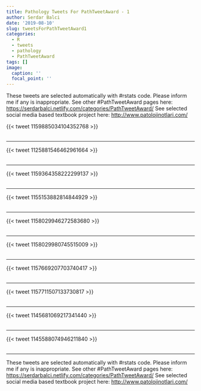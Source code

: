 ```yaml
---
title: Pathology Tweets For PathTweetAward - 1
author: Serdar Balci
date: '2019-08-10'
slug: tweetsForPathTweetAward1
categories:
  - R
  - tweets
  - pathology
  - PathTweetAward
tags: []
image:
  caption: ''
  focal_point: ''
---
```



These tweets are selected automatically with #rstats code. Please inform me if any is inappropriate.
See other #PathTweetAward pages here: https://serdarbalci.netlify.com/categories/PathTweetAward/ 
See selected social media based textbook project here: http://www.patolojinotlari.com/

{{< tweet 1159885034104352768 >}}
<br>
<br>
<hr>
{{< tweet 1125881546462961664 >}}
<br>
<br>
<hr>
{{< tweet 1159364358222299137 >}}
<br>
<br>
<hr>
{{< tweet 1155153882814844929 >}}
<br>
<br>
<hr>
{{< tweet 1158029946272583680 >}}
<br>
<br>
<hr>
{{< tweet 1158029980745515009 >}}
<br>
<br>
<hr>
{{< tweet 1157669207703740417 >}}
<br>
<br>
<hr>
{{< tweet 1157711507133730817 >}}
<br>
<br>
<hr>
{{< tweet 1145681069217341440 >}}
<br>
<br>
<hr>
{{< tweet 1145588074946211840 >}}
<br>
<br>
<hr>


These tweets are selected automatically with #rstats code. Please inform me if any is inappropriate.
See other #PathTweetAward pages here: https://serdarbalci.netlify.com/categories/PathTweetAward/ 
See selected social media based textbook project here: http://www.patolojinotlari.com/
